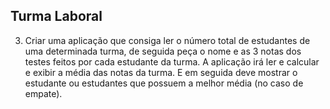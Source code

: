 ## Turma Laboral

3.	Criar uma aplicação que consiga ler o número total de estudantes de uma determinada turma, de seguida peça o nome e as 3 notas dos testes feitos por cada estudante da turma. 
A aplicação irá ler e calcular e exibir a média das notas da turma.
E em seguida deve mostrar o estudante ou estudantes que possuem a melhor média (no caso de empate). 


